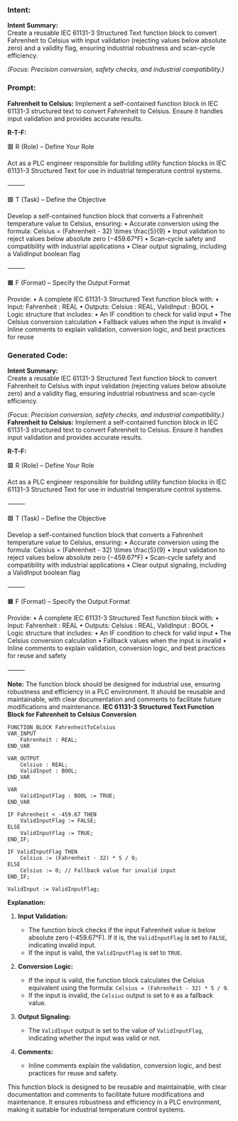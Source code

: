 ### Intent:
**Intent Summary:**  
Create a reusable IEC 61131-3 Structured Text function block to convert Fahrenheit to Celsius with input validation (rejecting values below absolute zero) and a validity flag, ensuring industrial robustness and scan-cycle efficiency.  

*(Focus: Precision conversion, safety checks, and industrial compatibility.)*

### Prompt:
**Fahrenheit to Celsius:**
Implement a self-contained function block in IEC 61131-3 structured text to convert Fahrenheit to Celsius. Ensure it handles input validation and provides accurate results.

**R-T-F:**

🟥 R (Role) – Define Your Role

Act as a PLC engineer responsible for building utility function blocks in IEC 61131-3 Structured Text for use in industrial temperature control systems.

⸻

🟩 T (Task) – Define the Objective

Develop a self-contained function block that converts a Fahrenheit temperature value to Celsius, ensuring:
	•	Accurate conversion using the formula:
Celsius = (Fahrenheit - 32) \times \frac{5}{9}
	•	Input validation to reject values below absolute zero (−459.67°F)
	•	Scan-cycle safety and compatibility with industrial applications
	•	Clear output signaling, including a ValidInput boolean flag

⸻

🟧 F (Format) – Specify the Output Format

Provide:
	•	A complete IEC 61131-3 Structured Text function block with:
	•	Input: Fahrenheit : REAL
	•	Outputs: Celsius : REAL, ValidInput : BOOL
	•	Logic structure that includes:
	•	An IF condition to check for valid input
	•	The Celsius conversion calculation
	•	Fallback values when the input is invalid
	•	Inline comments to explain validation, conversion logic, and best practices for reuse

### Generated Code:
**Intent Summary:**  
Create a reusable IEC 61131-3 Structured Text function block to convert Fahrenheit to Celsius with input validation (rejecting values below absolute zero) and a validity flag, ensuring industrial robustness and scan-cycle efficiency.  

*(Focus: Precision conversion, safety checks, and industrial compatibility.)*
**Fahrenheit to Celsius:**
Implement a self-contained function block in IEC 61131-3 structured text to convert Fahrenheit to Celsius. Ensure it handles input validation and provides accurate results.

**R-T-F:**

🟥 R (Role) – Define Your Role

Act as a PLC engineer responsible for building utility function blocks in IEC 61131-3 Structured Text for use in industrial temperature control systems.

⸻

🟩 T (Task) – Define the Objective

Develop a self-contained function block that converts a Fahrenheit temperature value to Celsius, ensuring:
	•	Accurate conversion using the formula:
Celsius = (Fahrenheit - 32) \times \frac{5}{9}
	•	Input validation to reject values below absolute zero (−459.67°F)
	•	Scan-cycle safety and compatibility with industrial applications
	•	Clear output signaling, including a ValidInput boolean flag

⸻

🟧 F (Format) – Specify the Output Format

Provide:
	•	A complete IEC 61131-3 Structured Text function block with:
	•	Input: Fahrenheit : REAL
	•	Outputs: Celsius : REAL, ValidInput : BOOL
	•	Logic structure that includes:
	•	An IF condition to check for valid input
	•	The Celsius conversion calculation
	•	Fallback values when the input is invalid
	•	Inline comments to explain validation, conversion logic, and best practices for reuse and safety

⸻

**Note:** The function block should be designed for industrial use, ensuring robustness and efficiency in a PLC environment. It should be reusable and maintainable, with clear documentation and comments to facilitate future modifications and maintenance. **IEC 61131-3 Structured Text Function Block for Fahrenheit to Celsius Conversion**

```structuredtext
FUNCTION_BLOCK FahrenheitToCelsius
VAR_INPUT
    Fahrenheit : REAL;
END_VAR

VAR_OUTPUT
    Celsius : REAL;
    ValidInput : BOOL;
END_VAR

VAR
    ValidInputFlag : BOOL := TRUE;
END_VAR

IF Fahrenheit < -459.67 THEN
    ValidInputFlag := FALSE;
ELSE
    ValidInputFlag := TRUE;
END_IF;

IF ValidInputFlag THEN
    Celsius := (Fahrenheit - 32) * 5 / 9;
ELSE
    Celsius := 0; // Fallback value for invalid input
END_IF;

ValidInput := ValidInputFlag;
```

**Explanation:**

1. **Input Validation:**
   - The function block checks if the input Fahrenheit value is below absolute zero (-459.67°F). If it is, the `ValidInputFlag` is set to `FALSE`, indicating invalid input.
   - If the input is valid, the `ValidInputFlag` is set to `TRUE`.

2. **Conversion Logic:**
   - If the input is valid, the function block calculates the Celsius equivalent using the formula: `Celsius = (Fahrenheit - 32) * 5 / 9`.
   - If the input is invalid, the `Celsius` output is set to `0` as a fallback value.

3. **Output Signaling:**
   - The `ValidInput` output is set to the value of `ValidInputFlag`, indicating whether the input was valid or not.

4. **Comments:**
   - Inline comments explain the validation, conversion logic, and best practices for reuse and safety.

This function block is designed to be reusable and maintainable, with clear documentation and comments to facilitate future modifications and maintenance. It ensures robustness and efficiency in a PLC environment, making it suitable for industrial temperature control systems.
